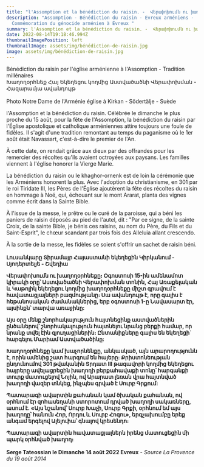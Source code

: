 ```yaml
---
title: "l'Assomption et la bénédiction du raisin. -  Վերափոխումն ու խաղողօրհնեքը։ "
description: "Assomption - Bénédiction du raisin - Evreux arméniens -
  Commémoration du génocide arménien à Evreux "
summary: l'Assomption et la bénédiction du raisin. -  Վերափոխումն ու խաղողօրհնեքը։
date: 2022-08-14T19:18:46.994Z
thumbnailImagePosition: left
thumbnailImage: assets/img/bénédiction-de-raisin.jpg
image: assets/img/bénédiction-de-raisin.jpg
---
```

Bénédiction du raisin par l'église arménienne à l'Assomption - Tradition millénaires \
Խաղողօրհնեք Հայ Եկեղեցու կողմից Աստվածածնի Վերափոխման - Հազարամյա ավանդույթ\
\
Photo Notre Dame de l'Arménie église à Kirkan - Södertälje - Suède 

l'Assomption et la bénédiction du raisin. 
Célébrée le dimanche le plus proche du 15 août, pour la fête de l'Assomption, la bénédiction du raisin par l'Église apostolique et catholique arméniennes attire toujours une foule de fidèles. Il s'agit d'une tradition remontant au temps du paganisme où le 1er août était Navassart, c'est-à-dire le premier de l'An.

 À cette date, on rendait grâce aux dieux par des offrandes pour les remercier des récoltes qu'ils avaient octroyées aux paysans. Les familles viennent à l'église honorer la Vierge Marie.

La bénédiction du raisin ou le khaghor-ornenk est de loin la cérémonie que les Arméniens honorent la plus. Avec l'adoption du christianisme, en 301 par le roi Tiridate III, les Pères de l'Église ajoutèrent la fête des récoltes du raisin en hommage à Noé, qui, échouant sur le mont Ararat, planta des vignes comme écrit dans la Sainte Bible.

À l'issue de la messe, le prêtre ou le curé de la paroisse, qui a béni les paniers de raisin déposés au pied de l'autel, dit :
"Par ce signe,  de la sainte Croix, de la sainte Bible, je bénis ces raisins, au nom du Père, du Fils et du Saint-Esprit", le chœur scandant par trois fois des Alleluia allant crescendo.

À la sortie de la messe, les fidèles se soient  s'offrir un sachet de raisin béni.\
\
**Լուսանկարը Տիրամայր Հայաստանի եկեղեցին Կիրկանում - Սյոդերտելյե - Շվեդիա**

**Վերափոխումն ու խաղողօրհնեքը։
Օգոստոսի 15-ին ամենամոտ կիրակի օրը՝ Աստվածածնի Վերափոխման տոնին, Հայ Առաքելական և Կաթոլիկ եկեղեցու կողմից խաղողօրհնեքը միշտ գրավում է հավատացյալների բազմությանը։ Սա ավանդույթ է, որը գալիս է հեթանոսական ժամանակներից, երբ օգոստոսի 1-ը Նավասարտ էր, այսինքն՝ տարվա առաջինը:**

 **Այս օրը մենք շնորհակալություն հայտնեցինք աստվածներին ընծաներով՝ շնորհակալություն հայտնելու նրանց բերքի համար, որ նրանք տվել էին գյուղացիներին։ Ընտանիքները գալիս են եկեղեցի` հարգելու Մարիամ Աստվածածինը:**

**Խաղողօրհնեքը կամ խաչորնենքը, անկասկած, այն արարողությունն է, որին ամենից շատ հարգում են հայերը: Քրիստոնեության ընդունումով 301 թվականին Տրդատ III թագավորի կողմից եկեղեցու հայրերը ավելացրեցին խաղողի բերքահավաքի տոնը՝ հարգանքի տուրք մատուցելով Նոյին, ով Արարատ լեռան վրա հայտնված խաղողի վազեր տնկեց, ինչպես գրված է Սուրբ Գրքում:**

**Պատարագի ավարտին քահանան կամ ծխական քահանան, ով օրհնում էր զոհասեղանի ստորոտում դրված խաղողի սակառները, ասում է.
«Այս նշանով՝ Սուրբ Խաչի, Սուրբ Գրքի, օրհնում եմ այս խաղողը՝ հանուն Հոր, Որդու և Սուրբ Հոգու», երգչախումբը երեք անգամ երգելով Ալելուիա՝ գնալով կրեսենդո։**

**Պատարագի ավարտին հավատացյալներն իրենց մատուցեցին մի պարկ օրհնված խաղող։**\
\
**Serge Tateossian le Dimanche 14 août 2022 Evreux** - *Source La Provence du 19 août 2014*